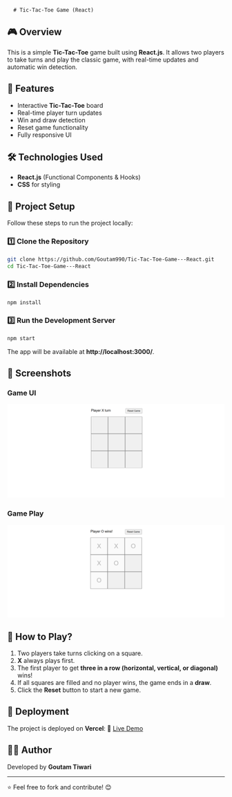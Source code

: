       # Tic-Tac-Toe Game (React)

## 🎮 Overview
This is a simple **Tic-Tac-Toe** game built using **React.js**. It allows two players to take turns and play the classic game, with real-time updates and automatic win detection.

## 🚀 Features
- Interactive **Tic-Tac-Toe** board
- Real-time player turn updates
- Win and draw detection
- Reset game functionality
- Fully responsive UI

## 🛠️ Technologies Used
- **React.js** (Functional Components & Hooks)
- **CSS** for styling

## 📂 Project Setup
Follow these steps to run the project locally:

### 1️⃣ Clone the Repository
```bash
git clone https://github.com/Goutam990/Tic-Tac-Toe-Game---React.git
cd Tic-Tac-Toe-Game---React
```

### 2️⃣ Install Dependencies
```bash
npm install
```

### 3️⃣ Run the Development Server
```bash
npm start
```
The app will be available at **http://localhost:3000/**.

## 📸 Screenshots
### Game UI
![Game UI](Screenshots/tic-tac-toe-01-ss.png)

### Game Play
![Game Play](Screenshots/tic-tac-toe-02-ss.png)

## 📌 How to Play?
1. Two players take turns clicking on a square.
2. **X** always plays first.
3. The first player to get **three in a row (horizontal, vertical, or diagonal)** wins!
4. If all squares are filled and no player wins, the game ends in a **draw**.
5. Click the **Reset** button to start a new game.

## 🚀 Deployment
The project is deployed on **Vercel**:
🔗 [Live Demo](https://tic-tac-toe-game-react-qxnd.vercel.app/)

## 👨‍💻 Author
Developed by **Goutam Tiwari**

---
⭐ Feel free to fork and contribute! 😊
